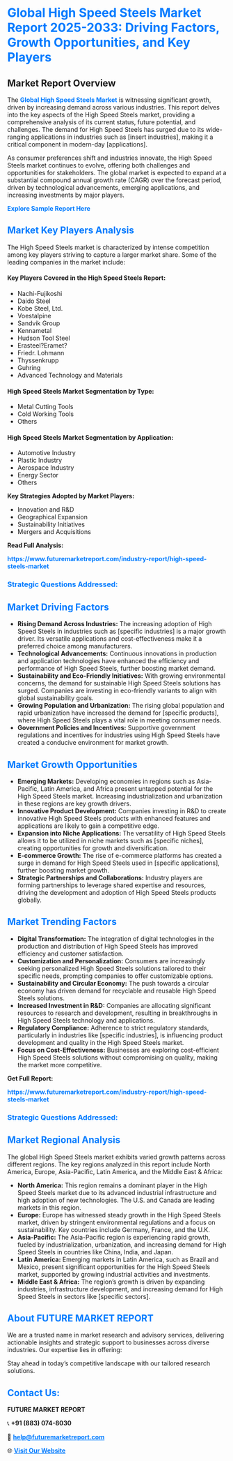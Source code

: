 <h1 style="color: #007BFF;">Global High Speed Steels Market Report 2025-2033: Driving Factors, Growth Opportunities, and Key Players</h1>

<section id="overview">
<h2>Market Report Overview</h2>
<p>The <a href="https://www.futuremarketreport.com/industry-report/high-speed-steels-market" style="color: #007BFF; text-decoration: none;"><strong>Global High Speed Steels Market</strong></a> is witnessing significant growth, driven by increasing demand across various industries. This report delves into the key aspects of the High Speed Steels market, providing a comprehensive analysis of its current status, future potential, and challenges. The demand for High Speed Steels has surged due to its wide-ranging applications in industries such as [insert industries], making it a critical component in modern-day [applications].</p>
<p>As consumer preferences shift and industries innovate, the High Speed Steels market continues to evolve, offering both challenges and opportunities for stakeholders. The global market is expected to expand at a substantial compound annual growth rate (CAGR) over the forecast period, driven by technological advancements, emerging applications, and increasing investments by major players.</p>
</section>

<section id="overview">
<p><a href="https://www.futuremarketreport.com/request-sample/reportId=56076" style="color: #007BFF; text-decoration: none;"><strong>Explore Sample Report Here</strong></a></p>
</section>

<section id="key-players">
<h2 style="color: #007BFF;">Market Key Players Analysis</h2>
<p>The High Speed Steels market is characterized by intense competition among key players striving to capture a larger market share. Some of the leading companies in the market include:</p>
<h4>Key Players Covered in the High Speed Steels Report:</h4>
<ul><li>Nachi-Fujikoshi</li><li>Daido Steel</li><li>Kobe Steel, Ltd.</li><li>Voestalpine</li><li>Sandvik Group</li><li>Kennametal</li><li>Hudson Tool Steel</li><li>Erasteel?Eramet?</li><li>Friedr. Lohmann</li><li>Thyssenkrupp</li><li>Guhring</li><li>Advanced Technology and Materials</li></ul>
<h4>High Speed Steels Market Segmentation by Type:</h4>
<ul><li>Metal Cutting Tools</li><li>Cold Working Tools</li><li>Others</li></ul>

<h4>High Speed Steels Market Segmentation by Application:</h4>
<ul><li>Automotive Industry</li><li>Plastic Industry</li><li>Aerospace Industry</li><li>Energy Sector</li><li>Others</li></ul>
<p><strong>Key Strategies Adopted by Market Players:</strong></p>
<ul>
<li>Innovation and R&D</li>
<li>Geographical Expansion</li>
<li>Sustainability Initiatives</li>
<li>Mergers and Acquisitions</li>
</ul>
</section>

<section>
<p><strong>Read Full Analysis: </strong></p><a href="https://www.futuremarketreport.com/industry-report/high-speed-steels-market" style="color: #007BFF; text-decoration: none;"><strong>https://www.futuremarketreport.com/industry-report/high-speed-steels-market</strong></a>
<h3 style="color: #007BFF;">Strategic Questions Addressed:</h3>
</section>

<section id="driving-factors">
<h2 style="color: #007BFF;">Market Driving Factors</h2>
<ul>
<li><strong>Rising Demand Across Industries:</strong> The increasing adoption of High Speed Steels in industries such as [specific industries] is a major growth driver. Its versatile applications and cost-effectiveness make it a preferred choice among manufacturers.</li>
<li><strong>Technological Advancements:</strong> Continuous innovations in production and application technologies have enhanced the efficiency and performance of High Speed Steels, further boosting market demand.</li>
<li><strong>Sustainability and Eco-Friendly Initiatives:</strong> With growing environmental concerns, the demand for sustainable High Speed Steels solutions has surged. Companies are investing in eco-friendly variants to align with global sustainability goals.</li>
<li><strong>Growing Population and Urbanization:</strong> The rising global population and rapid urbanization have increased the demand for [specific products], where High Speed Steels plays a vital role in meeting consumer needs.</li>
<li><strong>Government Policies and Incentives:</strong> Supportive government regulations and incentives for industries using High Speed Steels have created a conducive environment for market growth.</li>
</ul>
</section>

<section id="growth-opportunities">
<h2 style="color: #007BFF;">Market Growth Opportunities</h2>
<ul>
<li><strong>Emerging Markets:</strong> Developing economies in regions such as Asia-Pacific, Latin America, and Africa present untapped potential for the High Speed Steels market. Increasing industrialization and urbanization in these regions are key growth drivers.</li>
<li><strong>Innovative Product Development:</strong> Companies investing in R&D to create innovative High Speed Steels products with enhanced features and applications are likely to gain a competitive edge.</li>
<li><strong>Expansion into Niche Applications:</strong> The versatility of High Speed Steels allows it to be utilized in niche markets such as [specific niches], creating opportunities for growth and diversification.</li>
<li><strong>E-commerce Growth:</strong> The rise of e-commerce platforms has created a surge in demand for High Speed Steels used in [specific applications], further boosting market growth.</li>
<li><strong>Strategic Partnerships and Collaborations:</strong> Industry players are forming partnerships to leverage shared expertise and resources, driving the development and adoption of High Speed Steels products globally.</li>
</ul>
</section>

<section id="trending-factors">
<h2 style="color: #007BFF;">Market Trending Factors</h2>
<ul>
<li><strong>Digital Transformation:</strong> The integration of digital technologies in the production and distribution of High Speed Steels has improved efficiency and customer satisfaction.</li>
<li><strong>Customization and Personalization:</strong> Consumers are increasingly seeking personalized High Speed Steels solutions tailored to their specific needs, prompting companies to offer customizable options.</li>
<li><strong>Sustainability and Circular Economy:</strong> The push towards a circular economy has driven demand for recyclable and reusable High Speed Steels solutions.</li>
<li><strong>Increased Investment in R&D:</strong> Companies are allocating significant resources to research and development, resulting in breakthroughs in High Speed Steels technology and applications.</li>
<li><strong>Regulatory Compliance:</strong> Adherence to strict regulatory standards, particularly in industries like [specific industries], is influencing product development and quality in the High Speed Steels market.</li>
<li><strong>Focus on Cost-Effectiveness:</strong> Businesses are exploring cost-efficient High Speed Steels solutions without compromising on quality, making the market more competitive.</li>
</ul>
</section>

<section>
<p><strong>Get Full Report: </strong></p><a href="https://www.futuremarketreport.com/industry-report/high-speed-steels-market" style="color: #007BFF; text-decoration: none;"><strong>https://www.futuremarketreport.com/industry-report/high-speed-steels-market</strong></a>
<h3 style="color: #007BFF;">Strategic Questions Addressed:</h3>
</section>


<section id="regional-analysis">
<h2 style="color: #007BFF;">Market Regional Analysis</h2>
<p>The global High Speed Steels market exhibits varied growth patterns across different regions. The key regions analyzed in this report include North America, Europe, Asia-Pacific, Latin America, and the Middle East & Africa:</p>
<ul>
<li><strong>North America:</strong> This region remains a dominant player in the High Speed Steels market due to its advanced industrial infrastructure and high adoption of new technologies. The U.S. and Canada are leading markets in this region.</li>
<li><strong>Europe:</strong> Europe has witnessed steady growth in the High Speed Steels market, driven by stringent environmental regulations and a focus on sustainability. Key countries include Germany, France, and the U.K.</li>
<li><strong>Asia-Pacific:</strong> The Asia-Pacific region is experiencing rapid growth, fueled by industrialization, urbanization, and increasing demand for High Speed Steels in countries like China, India, and Japan.</li>
<li><strong>Latin America:</strong> Emerging markets in Latin America, such as Brazil and Mexico, present significant opportunities for the High Speed Steels market, supported by growing industrial activities and investments.</li>
<li><strong>Middle East & Africa:</strong> The region’s growth is driven by expanding industries, infrastructure development, and increasing demand for High Speed Steels in sectors like [specific sectors].</li>
</ul>
</section>

<footer>
<h2 style="color: #007BFF;">About FUTURE MARKET REPORT</h2>
<p>We are a trusted name in market research and advisory services, delivering actionable insights and strategic support to businesses across diverse industries. Our expertise lies in offering:</p>

<p>Stay ahead in today’s competitive landscape with our tailored research solutions.</p>

<h2 style="color: #007BFF;">Contact Us:</h2>
<p><strong>FUTURE MARKET REPORT</strong></p>
<p>📞 <strong>+91 (883) 074-8030</strong></p>
<p>📧 <strong><a href="mailto:help@futuremarketreport.com" style="color: #007BFF;">help@futuremarketreport.com</a></strong></p>
<p>🌐 <strong><a href="https://www.futuremarketreport.com/" style="color: #007BFF;">Visit Our Website</a></strong></p>
</footer>